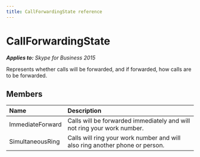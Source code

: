```yaml
---
title: CallForwardingState reference
---
```

# CallForwardingState


_**Applies to:** Skype for Business 2015_

Represents whether calls will be forwarded, and if forwarded, how calls are to be forwarded.
            
## Members



|**Name**|**Description**|
|:-----|:-----|
|ImmediateForward|Calls will be forwarded immediately and will not ring your work number.|
|SimultaneousRing|Calls will ring your work number and will also ring another phone or person.|
